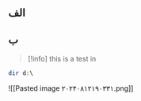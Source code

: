 
## الف 

## ب

> [!info] this is a test in 



```powershell
dir d:\
```



![[Pasted image ۲۰۲۴۰۸۱۲۱۹۰۳۳۱.png]]